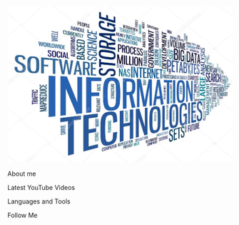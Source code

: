 [![Header](https://github.com/Malika939/Malika939/blob/main/assets/kartinka.jpg)]()

About me

Latest YouTube Videos

Languages and Tools

Follow Me